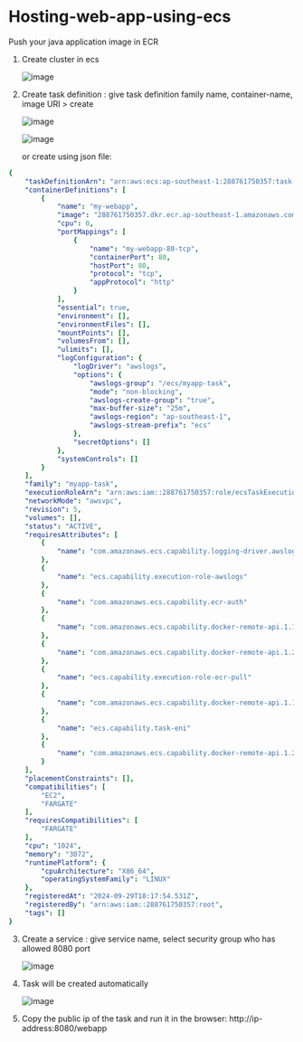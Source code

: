 # Hosting-web-app-using-ecs

Push your java application image in ECR

1. Create cluster in ecs

   ![image](https://github.com/user-attachments/assets/89775fc2-48b8-4679-92d9-a65dd24379ec)

2. Create task definition : give task definition family name, container-name, image URI > create

   ![image](https://github.com/user-attachments/assets/ab3e1623-2f94-4b88-bc28-6a129126e720)

   ![image](https://github.com/user-attachments/assets/46f10ae7-89bf-42eb-8f57-7ee585dfc3df)

   or create using json file:

```yml
{
    "taskDefinitionArn": "arn:aws:ecs:ap-southeast-1:288761750357:task-definition/myapp-task:5",
    "containerDefinitions": [
        {
            "name": "my-webapp",
            "image": "288761750357.dkr.ecr.ap-southeast-1.amazonaws.com/mansi-28:latest",
            "cpu": 0,
            "portMappings": [
                {
                    "name": "my-webapp-80-tcp",
                    "containerPort": 80,
                    "hostPort": 80,
                    "protocol": "tcp",
                    "appProtocol": "http"
                }
            ],
            "essential": true,
            "environment": [],
            "environmentFiles": [],
            "mountPoints": [],
            "volumesFrom": [],
            "ulimits": [],
            "logConfiguration": {
                "logDriver": "awslogs",
                "options": {
                    "awslogs-group": "/ecs/myapp-task",
                    "mode": "non-blocking",
                    "awslogs-create-group": "true",
                    "max-buffer-size": "25m",
                    "awslogs-region": "ap-southeast-1",
                    "awslogs-stream-prefix": "ecs"
                },
                "secretOptions": []
            },
            "systemControls": []
        }
    ],
    "family": "myapp-task",
    "executionRoleArn": "arn:aws:iam::288761750357:role/ecsTaskExecutionRole",
    "networkMode": "awsvpc",
    "revision": 5,
    "volumes": [],
    "status": "ACTIVE",
    "requiresAttributes": [
        {
            "name": "com.amazonaws.ecs.capability.logging-driver.awslogs"
        },
        {
            "name": "ecs.capability.execution-role-awslogs"
        },
        {
            "name": "com.amazonaws.ecs.capability.ecr-auth"
        },
        {
            "name": "com.amazonaws.ecs.capability.docker-remote-api.1.19"
        },
        {
            "name": "com.amazonaws.ecs.capability.docker-remote-api.1.28"
        },
        {
            "name": "ecs.capability.execution-role-ecr-pull"
        },
        {
            "name": "com.amazonaws.ecs.capability.docker-remote-api.1.18"
        },
        {
            "name": "ecs.capability.task-eni"
        },
        {
            "name": "com.amazonaws.ecs.capability.docker-remote-api.1.29"
        }
    ],
    "placementConstraints": [],
    "compatibilities": [
        "EC2",
        "FARGATE"
    ],
    "requiresCompatibilities": [
        "FARGATE"
    ],
    "cpu": "1024",
    "memory": "3072",
    "runtimePlatform": {
        "cpuArchitecture": "X86_64",
        "operatingSystemFamily": "LINUX"
    },
    "registeredAt": "2024-09-29T18:17:54.531Z",
    "registeredBy": "arn:aws:iam::288761750357:root",
    "tags": []
}
```
3. Create a service : give service name, select security group who has allowed 8080 port

   ![image](https://github.com/user-attachments/assets/f4de8117-1aa9-40b5-b494-1201951f0c59)


4. Task will be created automatically

   ![image](https://github.com/user-attachments/assets/4250bfcf-3ee2-47c6-999b-96ca74e8d60c)

5. Copy the public ip of the task and run it in the browser: http://ip-address:8080/webapp





